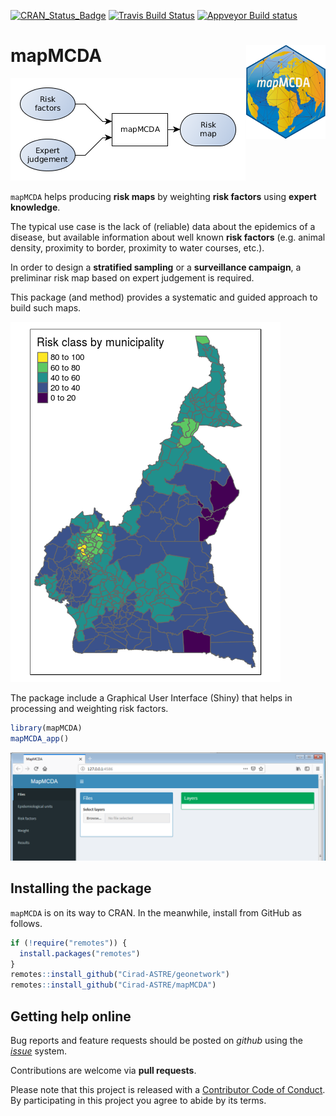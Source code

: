 
[![CRAN\_Status\_Badge](http://www.r-pkg.org/badges/version/mapMCDA)](https://cran.r-project.org/package=mapMCDA) [![Travis Build Status](https://travis-ci.org/Cirad-ASTRE/mapMCDA.svg?branch=master)](https://travis-ci.org/Cirad-ASTRE/mapMCDA) [![Appveyor Build status](https://ci.appveyor.com/api/projects/status/nuo6t1hddibxxusd?svg=true)](https://ci.appveyor.com/project/famuvie/mapmcda)

mapMCDA <img src="man/figures/logo.png" align="right" />
========================================================

![](man/figures/mapMCDA_overview.png)

`mapMCDA` helps producing **risk maps** by weighting **risk factors** using **expert knowledge**.

The typical use case is the lack of (reliable) data about the epidemics of a disease, but available information about well known **risk factors** (e.g. animal density, proximity to border, proximity to water courses, etc.).

In order to design a **stratified sampling** or a **surveillance campaign**, a preliminar risk map based on expert judgement is required.

This package (and method) provides a systematic and guided approach to build such maps.

![](man/figures/plot-risk-unit-1.png)

The package include a Graphical User Interface (Shiny) that helps in processing and weighting risk factors.

``` r
library(mapMCDA)
mapMCDA_app()
```

![](man/figures/interface.png)

Installing the package
----------------------

`mapMCDA` is on its way to CRAN. In the meanwhile, install from GitHub as follows.

<!-- To install the current stable, CRAN version of the package, type: -->
<!-- ```{r install, eval = FALSE} -->
<!-- install.packages("mapMCDA") -->
<!-- ``` -->
<!-- To benefit from the latest features and bug fixes, install the development, *github* version of the package using: -->
``` r
if (!require("remotes")) {
  install.packages("remotes")
}
remotes::install_github("Cirad-ASTRE/geonetwork")
remotes::install_github("Cirad-ASTRE/mapMCDA")
```

<!-- # Resources -->
<!-- ## Vignettes -->
<!-- An overview and examples of *mapMCDA* are provided in the vignettes: -->
<!-- ... -->
<!-- ## Websites -->
<!-- The following websites are available: -->
<!-- ... -->
Getting help online
-------------------

Bug reports and feature requests should be posted on *github* using the [*issue*](http://github.com/Cirad-ASTRE/mapMCDA/issues) system.

Contributions are welcome via **pull requests**.

Please note that this project is released with a [Contributor Code of Conduct](CONDUCT.md). By participating in this project you agree to abide by its terms.
